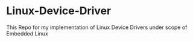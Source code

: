 # Linux-Device-Driver
This Repo for my implementation of Linux Device Drivers under scope of Embedded Linux
